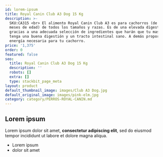 ```yaml
---
id: lorem-ipsum
title: Royal Canin Club A3 Dog 15 Kg
description: >-
  SKU:CA315 <br> El alimento Royal Canin Club A3 es para cachorros (de 2 a 12
  meses de edad) de todos los tamaños y razas. Es de una elevada digestibilidad
  gracias a una adecuada selección de ingredientes que harán que tu mascota
  tenga una buena digestión y un tracto intestinal sano. A demás proporciona la
  energía necesaria para tu cachorro.
price: '1,375'
order: 0
featured: false
seo:
  title: Royal Canin Club A3 Dog 15 Kg
  description: ''
  robots: []
  extra: []
  type: stackbit_page_meta
layout: product
default_thumbnail_image: images/Club A3 Dog.jpg
default_original_image: images/pink-elm.jpg
category: category/PERROS-ROYAL-CANIN.md
---
```

## Lorem ipsum

Lorem ipsum dolor sit amet, **consectetur adipiscing elit**, sed do eiusmod tempor incididunt ut labore et dolore magna aliqua.

- Lorem ipsum
- dolor sit amet
